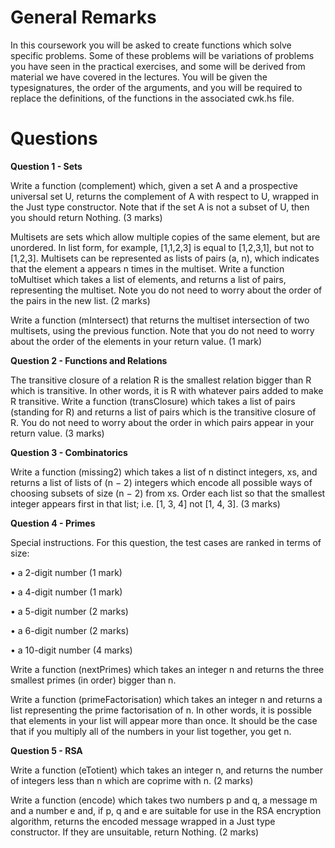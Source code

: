# General Remarks

In this coursework you will be asked to create functions which solve specific problems. Some
of these problems will be variations of problems you have seen in the practical exercises, and
some will be derived from material we have covered in the lectures. You will be given the typesignatures, the order of the arguments, and you will be required to replace the definitions, of
the functions in the associated cwk.hs file.

# Questions

**Question 1 - Sets**

Write a function (complement) which, given a set A and a prospective universal set U, returns
the complement of A with respect to U, wrapped in the Just type constructor. Note that if the
set A is not a subset of U, then you should return Nothing. (3 marks)

Multisets are sets which allow multiple copies of the same element, but are unordered. In list
form, for example, [1,1,2,3] is equal to [1,2,3,1], but not to [1,2,3]. Multisets can be
represented as lists of pairs (a, n), which indicates that the element a appears n times in the
multiset. Write a function toMultiset which takes a list of elements, and returns a list of pairs,
representing the multiset. Note you do not need to worry about the order of the pairs in the
new list. (2 marks)

Write a function (mIntersect) that returns the multiset intersection of two multisets, using the
previous function. Note that you do not need to worry about the order of the elements in your
return value. (1 mark)

**Question 2 - Functions and Relations**

The transitive closure of a relation R is the smallest relation bigger than R which is transitive.
In other words, it is R with whatever pairs added to make R transitive. Write a function
(transClosure) which takes a list of pairs (standing for R) and returns a list of pairs which is
the transitive closure of R. You do not need to worry about the order in which pairs appear in
your return value. (3 marks)

**Question 3 - Combinatorics**

Write a function (missing2) which takes a list of n distinct integers, xs, and returns a list of
lists of (n − 2) integers which encode all possible ways of choosing subsets of size (n − 2) from
xs. Order each list so that the smallest integer appears first in that list; i.e. [1, 3, 4] not [1, 4, 3].
(3 marks)

**Question 4 - Primes**

Special instructions. For this question, the test cases are ranked in terms of size:

• a 2-digit number (1 mark)

• a 4-digit number (1 mark)

• a 5-digit number (2 marks)

• a 6-digit number (2 marks)

• a 10-digit number (4 marks)

Write a function (nextPrimes) which takes an integer n and returns the three smallest primes
(in order) bigger than n.

Write a function (primeFactorisation) which takes an integer n and returns a list representing
the prime factorisation of n. In other words, it is possible that elements in your list will appear
more than once. It should be the case that if you multiply all of the numbers in your list
together, you get n.

**Question 5 - RSA**

Write a function (eTotient) which takes an integer n, and returns the number of integers less
than n which are coprime with n. (2 marks)

Write a function (encode) which takes two numbers p and q, a message m and a number e and,
if p, q and e are suitable for use in the RSA encryption algorithm, returns the encoded message
wrapped in a Just type constructor. If they are unsuitable, return Nothing. (2 marks)
